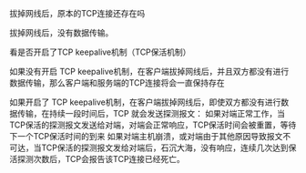 拔掉网线后，原本的TCP连接还存在吗

拔掉网线后，没有数据传输。

看是否开启了TCP keepalive机制（TCP保活机制）

如果没有开启 TCP keepalive机制，在客户端拔掉网线后，并且双方都没有进行数据传输，那么客户端和服务端的TCP连接将会一直保持存在

如果开启了 TCP keepalive机制，在客户端拔掉网线后，即使双方都没有进行数据传输，在持续一段时间后，TCP 就会发送探测报文：
	如果对端正常工作，当TCP保活的探测报文发送给对端，对端会正常响应，TCP保活时间会被重置，等待下一个TCP保活时间的到来
	如果对端主机崩溃，或对端由于其他原因导致报文不可达，当TCP保活的探测报文发给对端后，石沉大海，没有响应，连续几次达到保活探测次数后，TCP会报告该TCP连接已经死亡。
	
